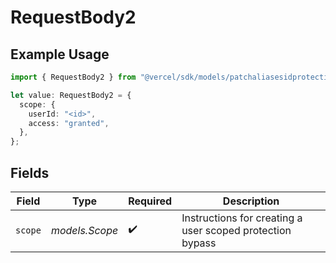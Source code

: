 # RequestBody2

## Example Usage

```typescript
import { RequestBody2 } from "@vercel/sdk/models/patchaliasesidprotectionbypassop.js";

let value: RequestBody2 = {
  scope: {
    userId: "<id>",
    access: "granted",
  },
};
```

## Fields

| Field                                                     | Type                                                      | Required                                                  | Description                                               |
| --------------------------------------------------------- | --------------------------------------------------------- | --------------------------------------------------------- | --------------------------------------------------------- |
| `scope`                                                   | *models.Scope*                                            | :heavy_check_mark:                                        | Instructions for creating a user scoped protection bypass |